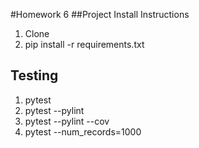 #Homework 6
##Project Install Instructions

1. Clone
2. pip install -r requirements.txt

## Testing

1. pytest
2. pytest --pylint 
3. pytest --pylint --cov
4. pytest --num_records=1000
